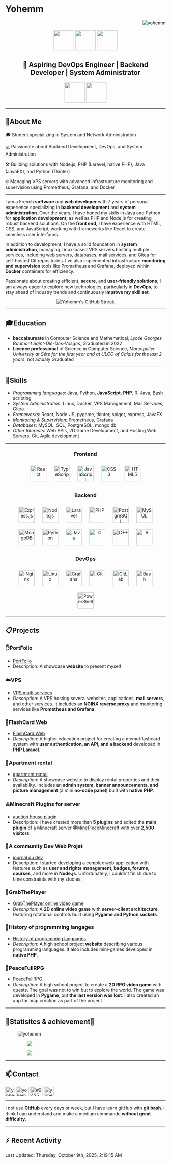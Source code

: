 # Yohemm
<p align="right"> <img src="https://komarev.com/ghpvc/?username=yohemm&label=Profile%20views&color=0e75b6&style=flat" alt="yohemm" /> </p>
<div align="center">
  <div>
    <img width="64px" src="https://cdn.jsdelivr.net/gh/devicons/devicon@latest/icons/nodejs/nodejs-original.svg" />
    <img width="64px" src="https://cdn.jsdelivr.net/gh/devicons/devicon@latest/icons/react/react-original.svg" />
    <img width="64px" src="https://cdn.jsdelivr.net/gh/devicons/devicon@latest/icons/typescript/typescript-original.svg" />
  </div>
  <h2>🚀 Aspiring DevOps Engineer | Backend Developer | System Administrator</h2>
  <div>
    <img width="64px" src="https://cdn.jsdelivr.net/gh/devicons/devicon@latest/icons/bash/bash-original.svg" />
    <img width="64px" src="https://cdn.jsdelivr.net/gh/devicons/devicon@latest/icons/cplusplus/cplusplus-original.svg" />
  </div>
</div>

---


## :raising_hand:About Me

<!-- I am a French **software** and **web developer** with 6 years of experience. I have learned **Java** and **Python languages**. I have a strong background in **back-end development** using languages such as **PHP** and **Node.js**, as well as experience in **front-end development** using HTML, CSS, and **JavaScript** with frameworks such as *React*. I am *passionate* about creating visually appealing and *user-friendly websites*. I am always eager to *learn new technologies and stay current with industry trends*. -->


🎓 Student specializing in System and Network Administration

💻 Passionate about Backend Development, DevOps, and System Administration

🛠️ Building solutions with Node.js, PHP (Laravel, native PHP), Java (JavaFX), and Python (Tkinter)

🌐 Managing VPS servers with advanced infrastructure monitoring and supervision using Prometheus, Grafana, and Docker

---

I am a French **software** and **web developer** with 7 years of personal experience specializing in **backend development** and **system administration**. Over the years, I have honed my skills in Java and Python for **application development**, as well as PHP and Node.js for creating robust backend solutions. On the **front end**, I have experience with HTML, CSS, and JavaScript, working with frameworks like React to create seamless user interfaces.

In addition to development, I have a solid foundation in **system administration**, managing Linux-based VPS servers hosting multiple services, including web servers, databases, mail services, and Gitea for self-hosted Git repositories. I’ve also implemented infrastructure **monitoring and supervision** tools like Prometheus and Grafana, deployed within **Docker** containers for efficiency.

Passionate about creating efficient, **secure**, and **user-friendly solutions**, I am always eager to explore new technologies, particularly in **DevOps**, to stay ahead of industry trends and continuously **improve my skill set**.

<p align="center">
<!-- <img src="https://github-readme-streak-stats.herokuapp.com/?user=yohemm&theme=dark&hide_border=false" alt="activities streak stats"/> -->
<img src="https://github-readme-streak-stats-sigma-one.vercel.app?user=yohemm&theme=dracula" alt="Yohemm's GitHub Streak" />
</p>

---

## :mortar_board:Education

- **baccalaureate** in Computer Science and Mathematical, *Lycée Georges Baumont Saint-Dié-Des-Vosges*, Graduated in 2022
- **Licence professional** of Science in Computer Science, *Monptpelier University at Séte for the first year and at ULCO of Calais for the last 2 years*, not actualy Graduated

---

## :dart:Skills
- *Programming languages*: Java, Python, **JavaScript**, **PHP**, R, Java, Bash scripting
- *System Administration*: Linux, Docker, VPS Management, Mail Services, Gitea
- *Frameworks*: React, Node-JS, pygame, tkinter, spigot, express, JavaFX
- *Monitoring & Supervision*: Prometheus, Grafana
- *Databases*: MySQL, SQL, PostgreSQL, mongo db
- *Other Interests*: Web APIs, 2D Game Development, and Hosting Web Servers, Git, Agile development

---

<div align="center"> 

<!-- <h3 align="left">Languages and Tools:</h3>
<p align="left"> <a href="https://www.gnu.org/software/bash/" target="_blank" rel="noreferrer"> <img src="https://www.vectorlogo.zone/logos/gnu_bash/gnu_bash-icon.svg" alt="bash" width="40" height="40"/> </a> <a href="https://www.w3schools.com/cpp/" target="_blank" rel="noreferrer"> <img src="https://raw.githubusercontent.com/devicons/devicon/master/icons/cplusplus/cplusplus-original.svg" alt="cplusplus" width="40" height="40"/> </a> <a href="https://www.w3schools.com/css/" target="_blank" rel="noreferrer"> <img src="https://raw.githubusercontent.com/devicons/devicon/master/icons/css3/css3-original-wordmark.svg" alt="css3" width="40" height="40"/> </a> <a href="https://www.docker.com/" target="_blank" rel="noreferrer"> <img src="https://raw.githubusercontent.com/devicons/devicon/master/icons/docker/docker-original-wordmark.svg" alt="docker" width="40" height="40"/> </a> <a href="https://expressjs.com" target="_blank" rel="noreferrer"> <img src="https://raw.githubusercontent.com/devicons/devicon/master/icons/express/express-original-wordmark.svg" alt="express" width="40" height="40"/> </a> <a href="https://git-scm.com/" target="_blank" rel="noreferrer"> <img src="https://www.vectorlogo.zone/logos/git-scm/git-scm-icon.svg" alt="git" width="40" height="40"/> </a> <a href="https://grafana.com" target="_blank" rel="noreferrer"> <img src="https://www.vectorlogo.zone/logos/grafana/grafana-icon.svg" alt="grafana" width="40" height="40"/> </a> <a href="https://www.w3.org/html/" target="_blank" rel="noreferrer"> <img src="https://raw.githubusercontent.com/devicons/devicon/master/icons/html5/html5-original-wordmark.svg" alt="html5" width="40" height="40"/> </a> <a href="https://www.java.com" target="_blank" rel="noreferrer"> <img src="https://raw.githubusercontent.com/devicons/devicon/master/icons/java/java-original.svg" alt="java" width="40" height="40"/> </a> <a href="https://developer.mozilla.org/en-US/docs/Web/JavaScript" target="_blank" rel="noreferrer"> <img src="https://raw.githubusercontent.com/devicons/devicon/master/icons/javascript/javascript-original.svg" alt="javascript" width="40" height="40"/> </a> <a href="https://laravel.com/" target="_blank" rel="noreferrer"> <img src="https://raw.githubusercontent.com/devicons/devicon/master/icons/laravel/laravel-plain-wordmark.svg" alt="laravel" width="40" height="40"/> </a> <a href="https://www.linux.org/" target="_blank" rel="noreferrer"> <img src="https://raw.githubusercontent.com/devicons/devicon/master/icons/linux/linux-original.svg" alt="linux" width="40" height="40"/> </a> <a href="https://www.nginx.com" target="_blank" rel="noreferrer"> <img src="https://raw.githubusercontent.com/devicons/devicon/master/icons/nginx/nginx-original.svg" alt="nginx" width="40" height="40"/> </a> <a href="https://nodejs.org" target="_blank" rel="noreferrer"> <img src="https://raw.githubusercontent.com/devicons/devicon/master/icons/nodejs/nodejs-original-wordmark.svg" alt="nodejs" width="40" height="40"/> </a> <a href="https://www.php.net" target="_blank" rel="noreferrer"> <img src="https://raw.githubusercontent.com/devicons/devicon/master/icons/php/php-original.svg" alt="php" width="40" height="40"/> </a> <a href="https://www.postgresql.org" target="_blank" rel="noreferrer"> <img src="https://raw.githubusercontent.com/devicons/devicon/master/icons/postgresql/postgresql-original-wordmark.svg" alt="postgresql" width="40" height="40"/> </a> <a href="https://www.python.org" target="_blank" rel="noreferrer"> <img src="https://raw.githubusercontent.com/devicons/devicon/master/icons/python/python-original.svg" alt="python" width="40" height="40"/> </a> <a href="https://reactjs.org/" target="_blank" rel="noreferrer"> <img src="https://raw.githubusercontent.com/devicons/devicon/master/icons/react/react-original-wordmark.svg" alt="react" width="40" height="40"/> </a> <a href="https://www.typescriptlang.org/" target="_blank" rel="noreferrer"> <img src="https://raw.githubusercontent.com/devicons/devicon/master/icons/typescript/typescript-original.svg" alt="typescript" width="40" height="40"/> </a> <a href="https://vuejs.org/" target="_blank" rel="noreferrer"> <img src="https://raw.githubusercontent.com/devicons/devicon/master/icons/vuejs/vuejs-original-wordmark.svg" alt="vuejs" width="40" height="40"/> </a> </p>
-->

### Frontend  
<div align="center">  
<a href="https://reactjs.org/" target="_blank"><img style="margin: 10px" src="https://profilinator.rishav.dev/skills-assets/react-original-wordmark.svg" alt="React" height="50" /></a>
<a href="https://www.typescriptlang.org/" target="_blank"><img style="margin: 10px" src="https://profilinator.rishav.dev/skills-assets/typescript-original.svg" alt="TypeScript" height="50" /></a>
<a href="https://www.javascript.com/" target="_blank"><img style="margin: 10px" src="https://profilinator.rishav.dev/skills-assets/javascript-original.svg" alt="JavaScript" height="50" /></a>
<a href="https://www.w3schools.com/css/" target="_blank"><img style="margin: 10px" src="https://profilinator.rishav.dev/skills-assets/css3-original-wordmark.svg" alt="CSS3" height="50" /></a>
<a href="https://en.wikipedia.org/wiki/HTML5" target="_blank"><img style="margin: 10px" src="https://profilinator.rishav.dev/skills-assets/html5-original-wordmark.svg" alt="HTML5" height="50" /></a>
<!-- <a href="https://vuejs.org/" target="_blank"><img style="margin: 10px" src="https://profilinator.rishav.dev/skills-assets/vuejs-original-wordmark.svg" alt="Vue.js" height="50" /></a> -->
<!-- <a href="https://docs.microsoft.com/en-us/dotnet/desktop/wpf/xaml/" target="_blank"><img style="margin: 10px" src="https://profilinator.rishav.dev/skills-assets/xaml.png" alt="XAML" height="50" /></a> -->
</div>

</td><td valign="top" width="33%">



### Backend  
<div align="center">  
<a href="https://expressjs.com/" target="_blank"><img style="margin: 10px" src="https://profilinator.rishav.dev/skills-assets/express-original-wordmark.svg" alt="Express.js" height="50" /></a>
<a href="https://nodejs.org/" target="_blank"><img style="margin: 10px" src="https://profilinator.rishav.dev/skills-assets/nodejs-original-wordmark.svg" alt="Node.js" height="50" /></a>  
<a href="https://laravel.com/" target="_blank"><img style="margin: 10px" src="https://profilinator.rishav.dev/skills-assets/laravel-plain-wordmark.svg" alt="Laravel" height="50" /></a>  
<a href="https://www.php.net/" target="_blank"><img style="margin: 10px" src="https://profilinator.rishav.dev/skills-assets/php-original.svg" alt="PHP" height="50" /></a>
<a href="https://www.postgresql.org/" target="_blank"><img style="margin: 10px" src="https://profilinator.rishav.dev/skills-assets/postgresql-original-wordmark.svg" alt="PostgreSQL" height="50" /></a>  
<a href="https://www.mysql.com/" target="_blank"><img style="margin: 10px" src="https://profilinator.rishav.dev/skills-assets/mysql-original-wordmark.svg" alt="MySQL" height="50" /></a>  
<a href="https://www.mongodb.com/" target="_blank"><img style="margin: 10px" src="https://profilinator.rishav.dev/skills-assets/mongodb-original-wordmark.svg" alt="MongoDB" height="50" /></a>  
<a href="https://www.python.org/" target="_blank"><img style="margin: 10px" src="https://profilinator.rishav.dev/skills-assets/python-original.svg" alt="Python" height="50" /></a>    
<a href="https://www.java.com/" target="_blank"><img style="margin: 10px" src="https://profilinator.rishav.dev/skills-assets/java-original-wordmark.svg" alt="Java" height="50" /></a>  
<a href="https://www.cprogramming.com/" target="_blank"><img style="margin: 10px" src="https://profilinator.rishav.dev/skills-assets/c-original.svg" alt="C" height="50" /></a>  
<a href="https://www.cplusplus.com/" target="_blank"><img style="margin: 10px" src="https://profilinator.rishav.dev/skills-assets/cplusplus-original.svg" alt="C++" height="50" /></a>  
<a href="https://www.r-project.org/" target="_blank"><img style="margin: 10px" src="https://profilinator.rishav.dev/skills-assets/r.svg" alt="R" height="50" /></a>  
</div>

</td><td valign="top" width="33%">



### DevOps  
<div align="center">  
<a href="https://www.nginx.com/" target="_blank"><img style="margin: 10px" src="https://profilinator.rishav.dev/skills-assets/nginx-original.svg" alt="Nginx" height="50" /></a>  
<a href="https://www.linux.org/" target="_blank"><img style="margin: 10px" src="https://profilinator.rishav.dev/skills-assets/linux-original.svg" alt="Linux" height="50" /></a>  
<a href="https://grafana.com/" target="_blank"><img style="margin: 10px" src="https://profilinator.rishav.dev/skills-assets/grafana.png" alt="Grafana" height="50" /></a>  
<a href="https://github.com/" target="_blank"><img style="margin: 10px" src="https://profilinator.rishav.dev/skills-assets/git-scm-icon.svg" alt="Git" height="50" /></a>  
<a href="https://about.gitlab.com/" target="_blank"><img style="margin: 10px" src="https://profilinator.rishav.dev/skills-assets/gitlab.svg" alt="GitLab" height="50" /></a>  
<a href="https://www.gnu.org/software/bash/" target="_blank"><img style="margin: 10px" src="https://profilinator.rishav.dev/skills-assets/gnu_bash-icon.svg" alt="Bash" height="50" /></a>  
<a href="https://docs.microsoft.com/en-us/powershell/" target="_blank"><img style="margin: 10px" src="https://profilinator.rishav.dev/skills-assets/powershell.png" alt="PowerShell" height="50" /></a>  
</div>

</td></tr></table>  
<!--<a href="https://www.gnu.org/software/bash/" target="_blank" rel="noreferrer"> <img src="https://www.vectorlogo.zone/logos/gnu_bash/gnu_bash-icon.svg" alt="bash" width="40" height="40"/> </a> <a href="https://www.w3schools.com/css/" target="_blank" rel="noreferrer"> <img src="https://raw.githubusercontent.com/devicons/devicon/master/icons/css3/css3-original-wordmark.svg" alt="css3" width="40" height="40"/> </a> <a href="https://expressjs.com" target="_blank" rel="noreferrer"> <img src="https://raw.githubusercontent.com/devicons/devicon/master/icons/express/express-original-wordmark.svg" alt="express" width="40" height="40"/> </a> <a href="https://git-scm.com/" target="_blank" rel="noreferrer"> <img src="https://www.vectorlogo.zone/logos/git-scm/git-scm-icon.svg" alt="git" width="40" height="40"/> </a> <a href="https://www.w3.org/html/" target="_blank" rel="noreferrer"> <img src="https://raw.githubusercontent.com/devicons/devicon/master/icons/html5/html5-original-wordmark.svg" alt="html5" width="40" height="40"/> </a> <a href="https://www.java.com" target="_blank" rel="noreferrer"> <img src="https://raw.githubusercontent.com/devicons/devicon/master/icons/java/java-original.svg" alt="java" width="40" height="40"/> </a> <a href="https://developer.mozilla.org/en-US/docs/Web/JavaScript" target="_blank" rel="noreferrer"> <img src="https://raw.githubusercontent.com/devicons/devicon/master/icons/javascript/javascript-original.svg" alt="javascript" width="40" height="40"/> </a> <a href="https://www.linux.org/" target="_blank" rel="noreferrer"> <img src="https://raw.githubusercontent.com/devicons/devicon/master/icons/linux/linux-original.svg" alt="linux" width="40" height="40"/> </a> <a href="https://www.mysql.com/" target="_blank" rel="noreferrer"> <img src="https://raw.githubusercontent.com/devicons/devicon/master/icons/mysql/mysql-original-wordmark.svg" alt="mysql" width="40" height="40"/> </a> <a href="https://nodejs.org" target="_blank" rel="noreferrer"> <img src="https://raw.githubusercontent.com/devicons/devicon/master/icons/nodejs/nodejs-original-wordmark.svg" alt="nodejs" width="40" height="40"/> </a> <a href="https://www.php.net" target="_blank" rel="noreferrer"> <img src="https://raw.githubusercontent.com/devicons/devicon/master/icons/php/php-original.svg" alt="php" width="40" height="40"/> </a> <a href="https://www.python.org" target="_blank" rel="noreferrer"> <img src="https://raw.githubusercontent.com/devicons/devicon/master/icons/python/python-original.svg" alt="python" width="40" height="40"/> </a> 
-->
</div>

---

## :clipboard:Projects

### :hand:PortFolio
- [PortFolio](https://github.com/yohemm/yohemm.github.io)
- Description: A showcase **website** to present myself

### :cloud:VPS
- [VPS multi services](https://github.com/yohemm/VPS-Docker-Net)
- *Description*: A VPS hosting several websites, applications, **mail servers**, and other services. It includes an **NGINX reverse proxy** and monitoring services like **Prometheus and Grafana**.

### :memo:FlashCard Web
- [FlashCard Web](https://github.com/yohemm/FlashCards)
- *Description*: A higher education project for creating a memo/flashcard system with **user authentication, an API, and a backend** developed in **PHP Laravel**.

### :house_with_garden:Apartment rental
- [apartment rental](https://github.com/yohemm/apartment-rental)
- *Description*: A showcase website to display rental properties and their availability. Includes an **admin system, banner announcements, and picture management** (a mini **no-code panel**) built with **native PHP**.

### :hotsprings:Minecraft Plugins for server
- [auction house plugin](https://github.com/yohemm/HDV-minecraft-plugin)
- Description: I have created more than **5 plugins** and edited the **main plugin** of a Minecraft server [@MinePieceMinecraft](https://github.com/MinePieceMinecraft) with over **2,500 visitors**.

### :floppy_disk:A community Dev Web Projet
- [journal du dev](https://github.com/yohemm/journal-du-dev)
- Description: I started developing a complex web application with features such as **user and rights management, badges, forums, courses**, and more in **Node.js**. Unfortunately, I couldn't finish due to time constraints with my studies.

### :satellite:GrabThePlayer
- [GrabThePlayer online video game](https://github.com/yohemm/grab-the-player)
- *Description*: A **2D online video game** with **server-client architecture**, featuring rotational controls built using **Pygame and Python sockets**.

### :older_man:History of programming langages
- [History of programming languages](https://github.com/yohemm/history-of-programming-langages)
- *Description*: A high school project **website** describing various programming languages. It also includes mini-games developed in **native PHP**.

### :palm_tree:PeaceFullRPG
- [PeaceFullRPG](https://github.com/yohemm/peace-full-rpg)
- *Description*: A high school project to create a **2D RPG video game** with quests. The goal was not to win but to explore the world. The game was developed in **Pygame**, but **the last version was lost**. I also created an app for map creation as part of the project.

---

## :signal_strength:Statisitcs & achievement:bookmark:

<p style="width: 30%" align="center">
  <img src="https://github-profile-trophy.vercel.app/?username=yohemm&rank=-?,-C" alt="yohemm" />
</p>

<p style="width: 30%" align="center">
<img src="https://github-readme-stats.vercel.app/api?username=yohemm&show_icons=true&theme=transparent"/>
</p>

<p style="width: 30%" align="center">
<img src="https://github-readme-stats.vercel.app/api/top-langs/?username=yohemm&theme=dark&hide_border=false&include_all_commits=true&count_private=true&layout=compact"/>
</p>

---

## :mailbox:Contact
<p align="left">
<a href="https://github.com/yohemm" target="blank"><img align="center" src="https://www.svgrepo.com/show/35001/github.svg" alt="yohem" height="30" /></a>
<a href="https://linkedin.com/in/yohem vaxelaire" target="blank"><img align="center" src="https://raw.githubusercontent.com/rahuldkjain/github-profile-readme-generator/master/src/images/icons/Social/linked-in-alt.svg" alt="yohem vaxelaire" height="30" width="40" /></a>
<a href="https://discord.gg/#9425" target="blank"><img align="center" src="https://raw.githubusercontent.com/rahuldkjain/github-profile-readme-generator/master/src/images/icons/Social/discord.svg" alt="#9425" height="30" width="40" /></a>
<a href="https://dev.to/yohem" target="blank"><img align="center" src="https://dev-to-uploads.s3.amazonaws.com/uploads/logos/resized_logo_UQww2soKuUsjaOGNB38o.png" alt="yohem" height="30" /></a>
</p>

---
I not use **GitHub** every days or week, but I have learn gitHub with **git bash**. I think I can understand and make a medium commande **without great difficulty**. 

---

## :zap: Recent Activity

<!--RECENT_ACTIVITY:last_update-->
Last Updated: Thursday, October 9th, 2025, 2:19:15 AM
<!--RECENT_ACTIVITY:last_update_end-->

<!--RECENT_ACTIVITY:start-->
<!--RECENT_ACTIVITY:end-->

